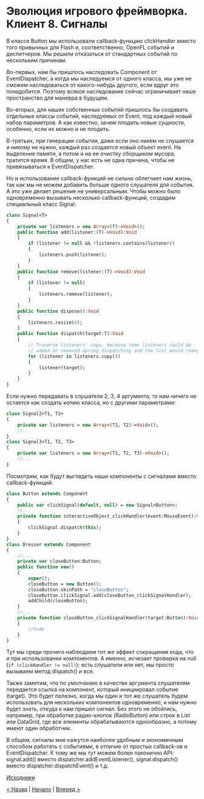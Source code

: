 # Эволюция игрового фреймворка. Клиент 8. Сигналы

В классе Button мы использовали callback-функцию clickHandler вместо того привычных для Flash и, соответственно, OpenFL событий и диспетчеров. Мы решили отказаться от стандартных событий по нескольким причинам.

Во-первых, нам бы пришлось наследовать Component от EventDispatcher, а когда мы наследуемся от одного класса, мы уже не сможем наследоваться от какого-нибудь другого, если вдруг это понадобится. Поэтому всякое наследование сейчас ограничивает наше пространство для маневра в будущем.

Во-вторых, для наших собственных событий пришлось бы создавать отдельные классы событий, наследуемых от Event, под каждый новый набор параметров. А как известно, зачем плодить новые сущности, особенно, если их можно и не плодить.

В-третьих, при генерации события, даже если оно никем не слушается и никому не нужно, каждый раз создается новый объект event. На выделение памяти, а потом и на ее очистку сборщиком мусора, тратится время. В общем, у нас есть не одна причина, чтобы не привязываться к EventDispatcher.

Но и использование callback-функций не сильно облегчает нам жизнь, так как мы не можем добавить больше одного слушателя для события. А это уже делает решение не универсальным. Чтобы можно было одновременно вызывать несколько callback-функций, создадим специальный класс Signal:

```haxe
class Signal<T>
{
    private var listeners = new Array<(T)->Void>();
    public function add(listener:(T)->Void):Void
    {
        if (listener != null && !listeners.contains(listener))
        {
            listeners.push(listener);
        }
    }
    public function remove(listener:(T)->Void):Void
    {
        if (listener != null)
        {
            listeners.remove(listener);
        }
    }
    public function dispose():Void
    {
        listeners.resize(0);
    }
    public function dispatch(target:T):Void
    {
        // Traverse listeners' copy, because some listeners could be
        // added or removed during dispatching and the list would change
        for (listener in listeners.copy())
        {
            listener(target);
        }
    }
}
```

Если нужно передавать в слушатели 2, 3, 4 аргумента, то нам ничего не остается как создать копию класса, но с другими параметрами:

```haxe
class Signal2<T1, T2>
{
    private var listeners = new Array<(T1, T2)->Void>();
    //...
}
class Signal3<T1, T2, T3>
{
    private var listeners = new Array<(T1, T2, T3)->Void>();
    //...
}
```

Посмотрим, как будут выглядеть наши компоненты с сигналами вместо callback-функций:

```haxe
class Button extends Component
{
    public var clickSignal(default, null) = new Signal<Button>;
    //...
    private function interactiveObject_clickHandler(event:MouseEvent):Void
    {
        clickSignal.dispatch(this);
    }
}
class Dresser extends Component
{
    //...
    private var closeButton:Button;
    public function new()
    {
        super();
        closeButton = new Button();
        closeButton.skinPath = "closeButton";
        closeButton.clickSignal.add(closeButton_clickSignalHandler);
        addChild(closeButton);
    }
    //...
    private function closeButton_clickSignalHandler(target:Button):Void
    {
        //todo
    }
}
```

Тут мы среди прочего наблюдаем тот же эффект сокращения кода, что и при использовании компонентов. А именно, исчезает проверка на null (```if (clickHandler != null)```): есть слушатели или нет, мы просто вызываем метод dispatch() и все.

Также заметим, что по умолчанию в качестве аргумента слушателям передается ссылка на компонент, который инициировал событие (target). Это будет полезно, когда мы один и тот же слушатель будем использовать для нескольких компонентов одновременно, и нам нужно будет знать, откуда к нам пришел сигнал. Без этого не обойтись, например, при обработке радио-кнопок (RadioButton) или строк в List или DataGrid, где все элементы обрабатываются однообразно, а потому имеют один обработчик.

В общем, сигналы мне кажутся наиболее удобным и экономичным способом работать с событиями, в отличие от простых callback-ов и EventDispatcher. К тому же мы тут можем более лаконично API: signal.add() вместо dispatcher.addEventListener(), signal.dispatch() вместо dispatcher.dispatchEvent() и т.д.

[Исходники](https://gitlab.com/markelov-alex/hx-py-framework-evolution/-/tree/main/b_coloring/client_haxe/src/v3/)

[< Назад](01_client_07.md)  |  [Начало](00_intro_01.md)  |  [Вперед >](01_client_09.md)
